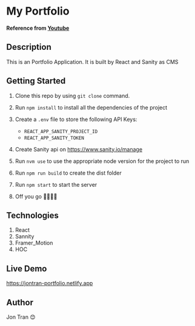 # My Portfolio

**Reference from [Youtube](https://www.youtube.com/watch?v=3HNyXCPDQ7Q&t=284)**

## Description
This is an Portfolio Application. It is built by React and Sanity as CMS

## Getting Started
1. Clone this repo by using `git clone` command.
2. Run `npm install` to install all the dependencies of the project
3. Create a `.env` file to store the following API Keys:
    * `REACT_APP_SANITY_PROJECT_ID`
    * `REACT_APP_SANITY_TOKEN`

4. Create Sanity api on https://www.sanity.io/manage
5. Run `nvm use` to use the appropriate node version for the project to run
6. Run `npm run build` to create the dist folder
7. Run `npm start` to start the server
8. Off you go 🏃🏾‍♀️💨

## Technologies
1. React
2. Sannity 
3. Framer_Motion
4. HOC

## Live Demo
https://jontran-portfolio.netlify.app

## Author
Jon Tran 😊